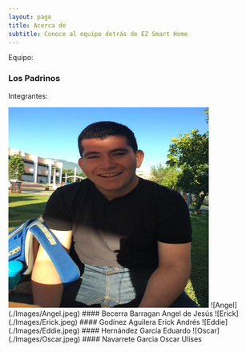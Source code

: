 ```yaml
---
layout: page
title: Acerca de
subtitle: Conoce al equipo detrás de EZ Smart Home
---
```


Equipo:
### Los Padrinos

Integrantes:

<img src="./Images/Angel.jpeg" alt="Ángel" width="400px" height="400px">
![Angel](./Images/Angel.jpeg)            
#### Becerra Barragan Angel de Jesús 
![Erick](./Images/Erick.jpeg) 
#### Godínez Aguilera Erick Andrés 
![Eddie](./Images/Eddie.jpeg)   
#### Hernández García Eduardo
![Oscar](./Images/Oscar.jpeg) 
#### Navarrete Garcia Oscar Ulises 	
